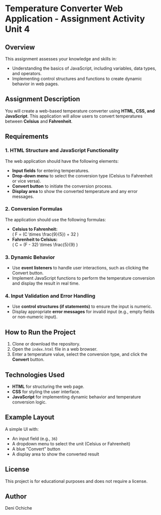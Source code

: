 # Temperature Converter Web Application - Assignment Activity Unit 4

## Overview

This assignment assesses your knowledge and skills in:

- Understanding the basics of JavaScript, including variables, data types, and operators.
- Implementing control structures and functions to create dynamic behavior in web pages.

## Assignment Description

You will create a web-based temperature converter using **HTML, CSS, and JavaScript**. This application will allow users to convert temperatures between **Celsius** and **Fahrenheit**.

## Requirements

### 1. HTML Structure and JavaScript Functionality

The web application should have the following elements:

- **Input fields** for entering temperatures.
- **Drop-down menu** to select the conversion type (Celsius to Fahrenheit or vice versa).
- **Convert button** to initiate the conversion process.
- **Display area** to show the converted temperature and any error messages.

### 2. Conversion Formulas

The application should use the following formulas:

- **Celsius to Fahrenheit:**  
  \( F = (C \times \frac{9}{5}) + 32 \)
- **Fahrenheit to Celsius:**  
  \( C = (F - 32) \times \frac{5}{9} \)

### 3. Dynamic Behavior

- Use **event listeners** to handle user interactions, such as clicking the Convert button.
- Implement JavaScript functions to perform the temperature conversion and display the result in real time.

### 4. Input Validation and Error Handling

- Use **control structures (if statements)** to ensure the input is numeric.
- Display appropriate **error messages** for invalid input (e.g., empty fields or non-numeric input).

## How to Run the Project

1. Clone or download the repository.
2. Open the `index.html` file in a web browser.
3. Enter a temperature value, select the conversion type, and click the **Convert** button.

## Technologies Used

- **HTML** for structuring the web page.
- **CSS** for styling the user interface.
- **JavaScript** for implementing dynamic behavior and temperature conversion logic.

## Example Layout

A simple UI with:

- An input field (e.g., `36`)
- A dropdown menu to select the unit (Celsius or Fahrenheit)
- A blue "Convert" button
- A display area to show the converted result

## License

This project is for educational purposes and does not require a license.

## Author

Deni Ochiche
